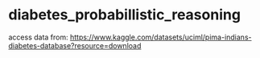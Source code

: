 # diabetes_probabillistic_reasoning
access data from:
https://www.kaggle.com/datasets/uciml/pima-indians-diabetes-database?resource=download
